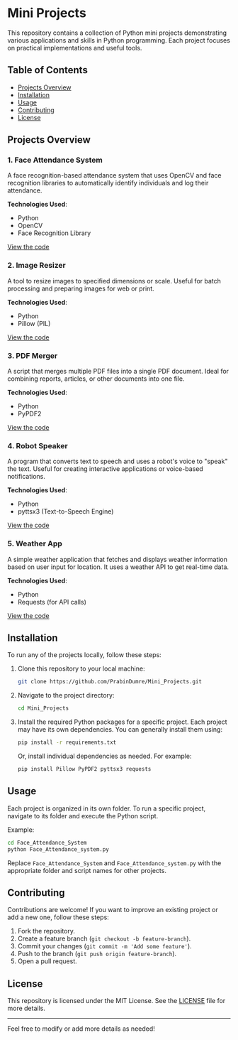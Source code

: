 # Mini Projects

This repository contains a collection of Python mini projects demonstrating various applications and skills in Python programming. Each project focuses on practical implementations and useful tools.

## Table of Contents

- [Projects Overview](#projects-overview)
- [Installation](#installation)
- [Usage](#usage)
- [Contributing](#contributing)
- [License](#license)

## Projects Overview

### 1. Face Attendance System
A face recognition-based attendance system that uses OpenCV and face recognition libraries to automatically identify individuals and log their attendance.

**Technologies Used**:
- Python
- OpenCV
- Face Recognition Library

[View the code](path/to/Face_Attendance_system.py)

### 2. Image Resizer
A tool to resize images to specified dimensions or scale. Useful for batch processing and preparing images for web or print.

**Technologies Used**:
- Python
- Pillow (PIL)

[View the code](path/to/Image_Resizer.py)

### 3. PDF Merger
A script that merges multiple PDF files into a single PDF document. Ideal for combining reports, articles, or other documents into one file.

**Technologies Used**:
- Python
- PyPDF2

[View the code](path/to/PDF_Merger.py)

### 4. Robot Speaker
A program that converts text to speech and uses a robot's voice to "speak" the text. Useful for creating interactive applications or voice-based notifications.

**Technologies Used**:
- Python
- pyttsx3 (Text-to-Speech Engine)

[View the code](path/to/Robot_Speaker.py)

### 5. Weather App
A simple weather application that fetches and displays weather information based on user input for location. It uses a weather API to get real-time data.

**Technologies Used**:
- Python
- Requests (for API calls)

[View the code](path/to/Weather_App.py)

## Installation

To run any of the projects locally, follow these steps:

1. Clone this repository to your local machine:
   ```bash
   git clone https://github.com/PrabinDumre/Mini_Projects.git
   ```

2. Navigate to the project directory:
   ```bash
   cd Mini_Projects
   ```

3. Install the required Python packages for a specific project. Each project may have its own dependencies. You can generally install them using:
   ```bash
   pip install -r requirements.txt
   ```

   Or, install individual dependencies as needed. For example:
   ```bash
   pip install Pillow PyPDF2 pyttsx3 requests
   ```

## Usage

Each project is organized in its own folder. To run a specific project, navigate to its folder and execute the Python script.

Example:
```bash
cd Face_Attendance_System
python Face_Attendance_system.py
```

Replace `Face_Attendance_System` and `Face_Attendance_system.py` with the appropriate folder and script names for other projects.

## Contributing

Contributions are welcome! If you want to improve an existing project or add a new one, follow these steps:

1. Fork the repository.
2. Create a feature branch (`git checkout -b feature-branch`).
3. Commit your changes (`git commit -m 'Add some feature'`).
4. Push to the branch (`git push origin feature-branch`).
5. Open a pull request.

## License

This repository is licensed under the MIT License. See the [LICENSE](LICENSE) file for more details.

---

Feel free to modify or add more details as needed!
